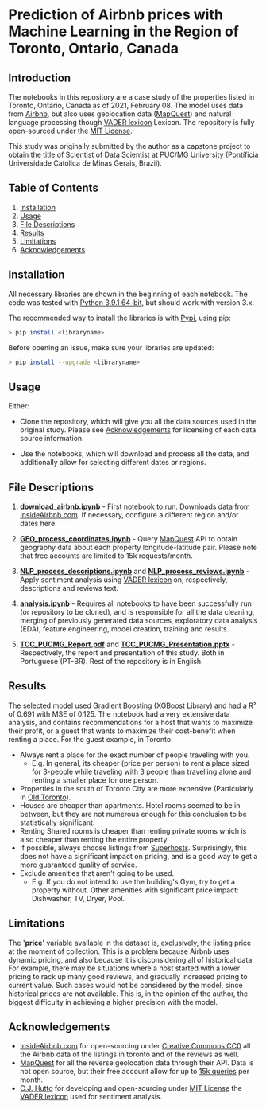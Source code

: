 # Prediction of Airbnb prices with Machine Learning in the Region of Toronto, Ontario, Canada

## Introduction
The notebooks in this repository are a case study of the properties listed in Toronto, Ontario, Canada as of 2021, February 08. The model uses data from [Airbnb](https://news.airbnb.com/about-us/), but also uses geolocation data ([MapQuest](https://business.mapquest.com/company)) and natural language processing though [VADER lexicon](https://github.com/cjhutto/vaderSentiment) Lexicon. The repository is fully open-sourced under the [MIT License](https://choosealicense.com/licenses/mit/).

This study was originally submitted by the author as a capstone project to obtain the title of Scientist of Data Scientist at PUC/MG University (Pontíficia Universidade Católica de Minas Gerais, Brazil).


## Table of Contents
1. [Installation](#Installation)
2. [Usage](#Usage)
3. [File Descriptions](#File-Descriptions)
4. [Results](#Results)
5. [Limitations](#Limitations)
6. [Acknowledgements](#Acknowledgements)


## Installation
All necessary libraries are shown in the beginning of each notebook. The code was tested with [Python 3.9.1 64-bit](https://www.python.org/downloads/release/python-391/), but should work with version 3.x. 

The recommended way to install the libraries is with [Pypi](https://pypi.org), using pip:
```bash
> pip install <libraryname>
```
Before opening an issue, make sure your libraries are updated:
```bash
> pip install --upgrade <libraryname>
```

## Usage
Either: 

* Clone the repository, which will give you all the data sources used in the original study. Please see [Acknowledgements](#Acknowledgements) for licensing of each data source information.

* Use the notebooks, which will download and process all the data, and additionally allow for selecting different dates or regions.

## File Descriptions

1. [**download_airbnb.ipynb**](./1-source/download_airbnb.ipynb) - First notebook to run. Downloads data from [InsideAirbnb.com](http://insideairbnb.com/about.html). If necessary, configure a different region and/or dates here.

2. [**GEO_process_coordinates.ipynb**](./1-source/GEO_process_coordinates.ipynb) - Query [MapQuest](https://business.mapquest.com/company) API to obtain geography data about each property longitude-latitude pair. Please note that free accounts are limited to 15k requests/month.

3. [**NLP_process_descriptions.ipynb**](./1-source/NLP_process_descriptions.ipynb) and [**NLP_process_reviews.ipynb**](./1-source/NLP_process_reviews.ipynb) - Apply sentiment analysis using [VADER lexicon](https://github.com/cjhutto/vaderSentiment) on, respectively, descriptions and reviews text.

4. [**analysis.ipynb**](./1-source/analysis.ipynb) - Requires all notebooks to have been successfully run (or repository to be cloned), and is responsible for all the data cleaning, merging of previously generated data sources, exploratory data analysis (EDA), feature engineering, model creation, training and results.

5. [**TCC_PUCMG_Report.pdf**](./3-report/TCC_PUCMG_Report.pdf) and [**TCC_PUCMG_Presentation.pptx**](./4-presentation/TCC_PUCMG_Presentation.pptx.pdf) - Respectively, the report and presentation of this study. Both in Portuguese (PT-BR). Rest of the repository is in English.

## Results
The selected model used Gradient Boosting (XGBoost Library) and had a R² of 0.691 with MSE of 0.125. The notebook had a very extensive data analysis, and contains recommendations for a host that wants to maximize their profit, or a guest that wants to maximize their cost-benefit when renting a place. For the guest example, in Toronto:
* Always rent a place for the exact number of people traveling with you.
    - E.g. In general, its cheaper (price per person) to rent a place sized for 3-people while traveling with 3 people than travelling alone and renting a smaller place for one person.
* Properties in the south of Toronto City are more expensive (Particularly in [Old Toronto](https://upload.wikimedia.org/wikipedia/commons/9/9a/Toronto_map.png)).
* Houses are cheaper than apartments. Hotel rooms seemed to be in between, but they are not numerous enough for this conclusion to be statistically significant.
* Renting Shared rooms is cheaper than renting private rooms which is also cheaper than renting the entire property.
* If possible, always choose listings from [Superhosts](https://www.airbnb.com/help/article/829/how-do-i-become-a-superhost). Surprisingly, this does not have a significant impact on pricing, and is a good way to get a more guaranteed quality of service.
* Exclude amenities that aren't going to be used.
    - E.g. If you do not intend to use the building's Gym, try to get a property without. Other amenities with significant price impact: Dishwasher, TV, Dryer, Pool.


## Limitations
The '**price**' variable available in the dataset is, exclusively, the listing price at the moment of collection. This is a problem because Airbnb uses dynamic pricing, and also because it is disconsidering all of historical data. For example, there may be situations where a host started with a lower pricing to rack up many good reviews, and gradually increased pricing to current value. Such cases would not be considered by the model, since historical prices are not available. This is, in the opinion of the author, the biggest difficulty in achieving a higher precision with the model.

## Acknowledgements

* [InsideAirbnb.com](http://insideairbnb.com/about.html) for open-sourcing under [Creative Commons CC0](https://choosealicense.com/licenses/cc0-1.0/) all the Airbnb data of the listings in toronto and of the reviews as well.
* [MapQuest](https://business.mapquest.com/company) for all the reverse geolocation data through their API. Data is not open source, but their free account allow for up to [15k queries](https://developer.mapquest.com/plans) per month.
* [C.J. Hutto](https://github.com/cjhutto) for developing and open-sourcing under [MIT License](https://choosealicense.com/licenses/mit/) the [VADER lexicon](https://github.com/cjhutto/vaderSentiment) used for sentiment analysis.